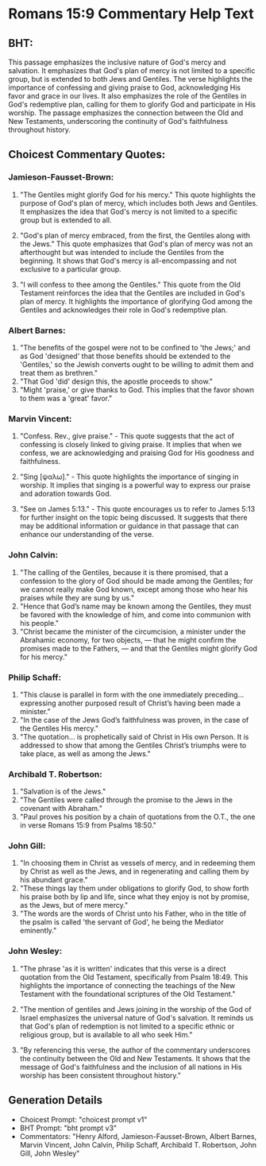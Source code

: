 # Romans 15:9 Commentary Help Text

## BHT:
This passage emphasizes the inclusive nature of God's mercy and salvation. It emphasizes that God's plan of mercy is not limited to a specific group, but is extended to both Jews and Gentiles. The verse highlights the importance of confessing and giving praise to God, acknowledging His favor and grace in our lives. It also emphasizes the role of the Gentiles in God's redemptive plan, calling for them to glorify God and participate in His worship. The passage emphasizes the connection between the Old and New Testaments, underscoring the continuity of God's faithfulness throughout history.

## Choicest Commentary Quotes:
### Jamieson-Fausset-Brown:
1. "The Gentiles might glorify God for his mercy." This quote highlights the purpose of God's plan of mercy, which includes both Jews and Gentiles. It emphasizes the idea that God's mercy is not limited to a specific group but is extended to all. 

2. "God's plan of mercy embraced, from the first, the Gentiles along with the Jews." This quote emphasizes that God's plan of mercy was not an afterthought but was intended to include the Gentiles from the beginning. It shows that God's mercy is all-encompassing and not exclusive to a particular group. 

3. "I will confess to thee among the Gentiles." This quote from the Old Testament reinforces the idea that the Gentiles are included in God's plan of mercy. It highlights the importance of glorifying God among the Gentiles and acknowledges their role in God's redemptive plan.

### Albert Barnes:
1. "The benefits of the gospel were not to be confined to 'the Jews;' and as God 'designed' that those benefits should be extended to the 'Gentiles,' so the Jewish converts ought to be willing to admit them and treat them as brethren."
2. "That God 'did' design this, the apostle proceeds to show."
3. "Might 'praise,' or give thanks to God. This implies that the favor shown to them was a 'great' favor."

### Marvin Vincent:
1. "Confess. Rev., give praise." - This quote suggests that the act of confessing is closely linked to giving praise. It implies that when we confess, we are acknowledging and praising God for His goodness and faithfulness.

2. "Sing [ψαλω]." - This quote highlights the importance of singing in worship. It implies that singing is a powerful way to express our praise and adoration towards God.

3. "See on James 5:13." - This quote encourages us to refer to James 5:13 for further insight on the topic being discussed. It suggests that there may be additional information or guidance in that passage that can enhance our understanding of the verse.

### John Calvin:
1. "The calling of the Gentiles, because it is there promised, that a confession to the glory of God should be made among the Gentiles; for we cannot really make God known, except among those who hear his praises while they are sung by us."
2. "Hence that God’s name may be known among the Gentiles, they must be favored with the knowledge of him, and come into communion with his people."
3. "Christ became the minister of the circumcision, a minister under the Abrahamic economy, for two objects, — that he might confirm the promises made to the Fathers, — and that the Gentiles might glorify God for his mercy."

### Philip Schaff:
1. "This clause is parallel in form with the one immediately preceding... expressing another purposed result of Christ’s having been made a minister."
2. "In the case of the Jews God’s faithfulness was proven, in the case of the Gentiles His mercy."
3. "The quotation... is prophetically said of Christ in His own Person. It is addressed to show that among the Gentiles Christ’s triumphs were to take place, as well as among the Jews."

### Archibald T. Robertson:
1. "Salvation is of the Jews."
2. "The Gentiles were called through the promise to the Jews in the covenant with Abraham."
3. "Paul proves his position by a chain of quotations from the O.T., the one in verse Romans 15:9 from Psalms 18:50."

### John Gill:
1. "In choosing them in Christ as vessels of mercy, and in redeeming them by Christ as well as the Jews, and in regenerating and calling them by his abundant grace."
2. "These things lay them under obligations to glorify God, to show forth his praise both by lip and life, since what they enjoy is not by promise, as the Jews, but of mere mercy."
3. "The words are the words of Christ unto his Father, who in the title of the psalm is called 'the servant of God', he being the Mediator eminently."

### John Wesley:
1. "The phrase 'as it is written' indicates that this verse is a direct quotation from the Old Testament, specifically from Psalm 18:49. This highlights the importance of connecting the teachings of the New Testament with the foundational scriptures of the Old Testament."

2. "The mention of gentiles and Jews joining in the worship of the God of Israel emphasizes the universal nature of God's salvation. It reminds us that God's plan of redemption is not limited to a specific ethnic or religious group, but is available to all who seek Him."

3. "By referencing this verse, the author of the commentary underscores the continuity between the Old and New Testaments. It shows that the message of God's faithfulness and the inclusion of all nations in His worship has been consistent throughout history."


## Generation Details
- Choicest Prompt: "choicest prompt v1"
- BHT Prompt: "bht prompt v3"
- Commentators: "Henry Alford, Jamieson-Fausset-Brown, Albert Barnes, Marvin Vincent, John Calvin, Philip Schaff, Archibald T. Robertson, John Gill, John Wesley"
